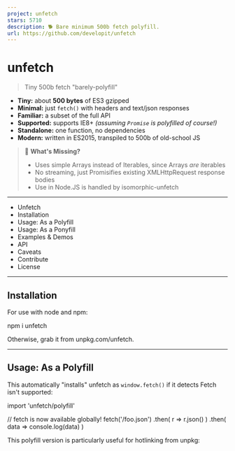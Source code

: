 ```yaml
---
project: unfetch
stars: 5710
description: 🐕 Bare minimum 500b fetch polyfill.
url: https://github.com/developit/unfetch
---
```


  

unfetch
=======

> Tiny 500b fetch "barely-polyfill"

-   **Tiny:** about **500 bytes** of ES3 gzipped
-   **Minimal:** just `fetch()` with headers and text/json responses
-   **Familiar:** a subset of the full API
-   **Supported:** supports IE8+ _(assuming `Promise` is polyfilled of course!)_
-   **Standalone:** one function, no dependencies
-   **Modern:** written in ES2015, transpiled to 500b of old-school JS

> 🤔 **What's Missing?**
> 
> -   Uses simple Arrays instead of Iterables, since Arrays _are_ iterables
> -   No streaming, just Promisifies existing XMLHttpRequest response bodies
> -   Use in Node.JS is handled by isomorphic-unfetch

* * *

-   Unfetch
-   Installation
-   Usage: As a Polyfill
-   Usage: As a Ponyfill
-   Examples & Demos
-   API
-   Caveats
-   Contribute
-   License

* * *

Installation
------------

For use with node and npm:

npm i unfetch

Otherwise, grab it from unpkg.com/unfetch.

* * *

Usage: As a Polyfill
--------------------

This automatically "installs" unfetch as `window.fetch()` if it detects Fetch isn't supported:

import 'unfetch/polyfill'

// fetch is now available globally!
fetch('/foo.json')
  .then( r \=> r.json() )
  .then( data \=> console.log(data) )

This polyfill version is particularly useful for hotlinking from unpkg:

<script src\="https://unpkg.com/unfetch/polyfill"\></script\>
<script\>
  // now our page can use fetch!
  fetch('/foo')
</script\>

* * *

Usage: As a Ponyfill
--------------------

With a module bundler like rollup or webpack, you can import unfetch to use in your code without modifying any globals:

// using JS Modules:
import fetch from 'unfetch'

// or using CommonJS:
const fetch \= require('unfetch')

// usage:
fetch('/foo.json')
  .then( r \=> r.json() )
  .then( data \=> console.log(data) )

The above will always return `unfetch()`. _(even if `window.fetch` exists!)_

There's also a UMD bundle available as unfetch/dist/unfetch.umd.js, which doesn't automatically install itself as `window.fetch`.

* * *

Examples & Demos
----------------

**Real Example on JSFiddle** ➡️

// simple GET request:
fetch('/foo')
  .then( r \=> r.text() )
  .then( txt \=> console.log(txt) )

// complex POST request with JSON, headers:
fetch('/bear', {
  method: 'POST',
  headers: {
    'Content-Type': 'application/json'
  },
  body: JSON.stringify({ hungry: true })
}).then( r \=> {
  open(r.headers.get('location'));
  return r.json();
})

* * *

API
---

While one of Unfetch's goals is to provide a familiar interface, its API may differ from other `fetch` polyfills/ponyfills. One of the key differences is that Unfetch focuses on implementing the `fetch()` API, while offering minimal (yet functional) support to the other sections of the Fetch spec, like the Headers class or the Response class. Unfetch's API is organized as follows:

### `fetch(url: string, options: Object)`

This function is the heart of Unfetch. It will fetch resources from `url` according to the given `options`, returning a Promise that will eventually resolve to the response.

Unfetch will account for the following properties in `options`:

-   `method`: Indicates the request method to be performed on the target resource (The most common ones being `GET`, `POST`, `PUT`, `PATCH`, `HEAD`, `OPTIONS` or `DELETE`).
-   `headers`: An `Object` containing additional information to be sent with the request, e.g. `{ 'Content-Type': 'application/json' }` to indicate a JSON-typed request body.
-   `credentials`: ⚠ Accepts a `"include"` string, which will allow both CORS and same origin requests to work with cookies. As pointed in the 'Caveats' section, Unfetch won't send or receive cookies otherwise. The `"same-origin"` value is not supported. ⚠
-   `body`: The content to be transmitted in request's body. Common content types include `FormData`, `JSON`, `Blob`, `ArrayBuffer` or plain text.

### `response` Methods and Attributes

These methods are used to handle the response accordingly in your Promise chain. Instead of implementing full spec-compliant Response Class functionality, Unfetch provides the following methods and attributes:

#### `response.ok`

Returns `true` if the request received a status in the `OK` range (200-299).

#### `response.status`

Contains the status code of the response, e.g. `404` for a not found resource, `200` for a success.

#### `response.statusText`

A message related to the `status` attribute, e.g. `OK` for a status `200`.

#### `response.clone()`

Will return another `Object` with the same shape and content as `response`.

#### `response.text()`, `response.json()`, `response.blob()`

Will return the response content as plain text, JSON and `Blob`, respectively.

#### `response.headers`

Again, Unfetch doesn't implement a full spec-compliant `Headers Class`, emulating some of the Map-like functionality through its own functions:

-   `headers.keys`: Returns an `Array` containing the `key` for every header in the response.
-   `headers.entries`: Returns an `Array` containing the `[key, value]` pairs for every `Header` in the response.
-   `headers.get(key)`: Returns the `value` associated with the given `key`.
-   `headers.has(key)`: Returns a `boolean` asserting the existence of a `value` for the given `key` among the response headers.

Caveats
-------

_Adapted from the GitHub fetch polyfill **readme**._

The `fetch` specification differs from `jQuery.ajax()` in mainly two ways that bear keeping in mind:

-   By default, `fetch` **won't send or receive any cookies** from the server, resulting in unauthenticated requests if the site relies on maintaining a user session.

fetch('/users', {
  credentials: 'include'
});

-   The Promise returned from `fetch()` **won't reject on HTTP error status** even if the response is an HTTP 404 or 500. Instead, it will resolve normally, and it will only reject on network failure or if anything prevented the request from completing.
    
    To have `fetch` Promise reject on HTTP error statuses, i.e. on any non-2xx status, define a custom response handler:
    

fetch('/users')
  .then(response \=> {
    if (response.ok) {
      return response;
    }
    // convert non-2xx HTTP responses into errors:
    const error \= new Error(response.statusText);
    error.response \= response;
    return Promise.reject(error);
  })
  .then(response \=> response.json())
  .then(data \=> {
    console.log(data);
  });

* * *

Contribute
----------

First off, thanks for taking the time to contribute! Now, take a moment to be sure your contributions make sense to everyone else.

### Reporting Issues

Found a problem? Want a new feature? First of all see if your issue or idea has already been reported. If it hasn't, just open a new clear and descriptive issue.

### Submitting pull requests

Pull requests are the greatest contributions, so be sure they are focused in scope, and do avoid unrelated commits.

> 💁 **Remember: size is the #1 priority.**
> 
> Every byte counts! PR's can't be merged if they increase the output size much.

-   Fork it!
-   Clone your fork: `git clone https://github.com/<your-username>/unfetch`
-   Navigate to the newly cloned directory: `cd unfetch`
-   Create a new branch for the new feature: `git checkout -b my-new-feature`
-   Install the tools necessary for development: `npm install`
-   Make your changes.
-   `npm run build` to verify your change doesn't increase output size.
-   `npm test` to make sure your change doesn't break anything.
-   Commit your changes: `git commit -am 'Add some feature'`
-   Push to the branch: `git push origin my-new-feature`
-   Submit a pull request with full remarks documenting your changes.

License
-------

MIT License © Jason Miller
